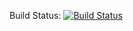 Build Status:
[![Build Status](https://travis-ci.org/lewislovesgames/ChopThatTree----Minecraft-Server-Creator.svg)](https://travis-ci.org/lewislovesgames/ChopThatTree----Minecraft-Server-Creator)
